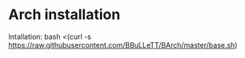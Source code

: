 # Arch installation
Intallation: bash <(curl -s https://raw.githubusercontent.com/BBuLLeTT/BArch/master/base.sh)
